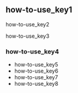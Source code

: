 ## how-to-use_key1
how-to-use_key2

how-to-use_key3

### how-to-use_key4
- how-to-use_key5
- how-to-use_key6
- how-to-use_key7
- how-to-use_key8
